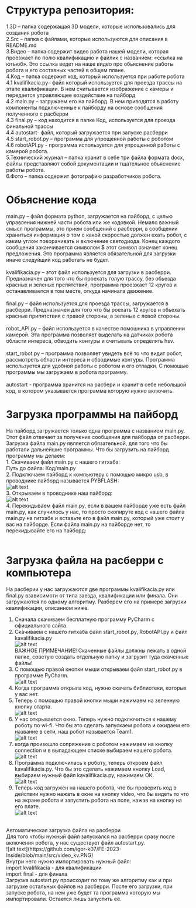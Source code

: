 # Структура репозитория:<br>
1.3D – папка содержащая 3D модели, которые использовались для создания робота<br>
2.Src –  папка с файлами, которые используются для описания в README.md<br>
3.Видео – папка содержит видео работа нашей модели, которая проезжает по полю квалификацию и файлик с названием: «ссылка на ютьюб». Это ссылка ведет на наше видео про обьяснение работы робота и его составных частей в общем плане.<br>
4.Код – папка содержит код, который используется при работе робота<br>
	4.1 kvalifikacia.py– файл который используется для проезда трассы на этапе квалификации. В нем считывается изображение с камеры и передается управляющее воздействие на пайборд<br>
	4.2 main.py – загружаем его на пайборд. В нем приводятся в работу компоненты подключенные к пайборду на основе сообщения полученного с расберри<br>
	4.3 final.py – код находится в папке Код, используется для проезда финальной трассы<br>
	4.4 autostart- файл, который загружается при запуске расберри<br>
4.5 start_robot.py – программа для упрощенной работы с роботом<br>
	4.6 robotAPI.py  - программа используется для упрощенной работы с камерой робота. <br>
5.Технический журнал – папка хранит в себе три файла формата docx, файлы представляют собой документации и тщательное обьяснение работы робота. <br>
6.Фото – папка содержит фотографию разработчиков робота.<br>
# Обьяснение кода<br>
main.py – файл формата python, загружается на пайборд, с целью управления нижней части робота или же ходовкой. Немало важный смысл программы, это прием сообщений с расберри, в сообщении храниться информация о том с какой скоростью должен ехать робот, с каким углом поворачивать и включение светодиода. Конец каждого сообщения заканчивается символом $ этот символ означает конец предложения. Это программа является обязательной для загрузки иначе следуйщий код работать не будет.<br><br>
kvalifikacia.py – этот файл используется для загрузки в расберри. Предназначен для того что бы проехать голую трассу, без обьезда красных и зеленых препятствий, программа проезжает 12 кругов и останавливается в том месте, откуда начинала движение.<br><br>
final.py – файл используется для проезда трассы, загружается в расберри. Предназначен для того что бы роехать 12 кругов и обьехать красные припятствия с правой стороны, а зеленые с левой стороны. <br><br>
robot_API.py – файл используется в качестве помошника в управлении камерой. Эта программа позволяет выделать на датчиках робота области интереса, обводить контуры и считывать определять hsv.<br><br>
 start_robot.py – программа позволяет увидеть всё то что видит робот, рассмотреть области интереса и обводимые контуры. Программа используется для удобной работы с роботом и его отладки. С помощью программы мы загружаем в робота программу.<br><br>
autostart - программа хранится на расбери и хранит в себе небольшой код, в котором указывается программа которую нужно включить. <br>

# Загрузка программы на пайборд<br>
На пайборд загружается только одна программа с названием main.py. Этот файл отвечает за получение сообщения для пайборда от расберри. Загрузка файла main.py является обязательной, для того что бы работали дальнейшие программы. Что бы загрузить на пайборд программу мы делаем:<br>
	1. Скачиваем файл main.py с нашего гитхаба:<br>
		Путь до файла: Код/main.py<br>
2. Подключаем пайборд к компьютеру с помощью микро usb, в проводнике пайборд называется PYBFLASH: <br>
![alt text](https://github.com/igor-k07/FE-2023-Inside/blob/main/src/pyboard.PNG)<br>
3. Открываем в проводнике наш пайборд:<br>
![alt text](https://github.com/igor-k07/FE-2023-Inside/blob/main/src/PYBFLASH.PNG)<br>
4. Перекидываем файл main.py, если в вашем пайборде уже есть файл main.py, как случилось у нас, то просто скопируте код с нашего файла main.py на гитхабе и вставьте его в файл main.py, который уже стоит у вас на пайборде. Если файла main.py на пайборде нет, то перекидывайте его на пайборд:<br>
<br>

# Загрузка файла на расберри с компьютера<br>
На расберии у нас загружаются две программы kvalifikacia.py или final.py взависимоти от типа заезда, квалификации или финала. Они загружаются по одному алгоритму. Разберем его на примере загрузки квалификации, описанном ниже.
1. Сначала скачиваем бесплатную программу PyCharm с официального сайта. <br>
2. Скачиваем с нашего гитхаба файл start_robot.py, RobotAPI.py и файл kavalifikacia.py<br>
![alt text](https://github.com/igor-k07/FE-2023-Inside/blob/main/src/Git.PNG)<br>
ВАЖНОЕ ПРИМЕЧАНИЕ! Скаченные файлы должны лежать в одной папке, советую создать отдельную папку и загрузит туда скаченные файлы!<br>
3.  С помощью правой кнопки мыши открываем файл start_robot.py в программе PyCharm. <br>
![alt text](https://github.com/igor-k07/FE-2023-Inside/blob/main/src/Statr.PNG)<br>
4. Когда программа открыла код, нужно скачать библиотеки, которых у вас нет.<br>
5. Теперь с помощью правой кнопки мыши нажимаем на зеленную кнопку старта.<br>
![alt text](https://github.com/igor-k07/FE-2023-Inside/blob/main/src/Pr.PNG)<br>
6. У нас открывается окно. Теперь нужно подключиться к нашему роботу по wi-fi. Что бы это сделать запускаем робота и ожидаем его название в сети, наш робот называется Team1.<br>
![alt text](https://github.com/igor-k07/FE-2023-Inside/blob/main/src/web.PNG)<br>
7. когда произошло сопряжение с роботом нажимаем на кнопку connection и в выпадающем списке выбираем нашего робота.<br>
![alt text](https://github.com/igor-k07/FE-2023-Inside/blob/main/src/connect.PNG)<br>
8. Программа подключилась к роботу, теперь откроем файл kavalifikacia.py. Что бы это сделать нажимаем кнопку Load, выбираем нужный файл kavalifikacia.py, нажимаем ОК.<br>
![alt text](https://github.com/igor-k07/FE-2023-Inside/blob/main/src/load_kv.PNG)<br>
9. Теперь код загружен на нашего робота, что бы проверить код в действии нужно нажать в окне на кнопку video, что бы видеть то что на экране робота и запустить робота на поле, нажав на кнопку на его плате.<br>
![alt text](https://github.com/igor-k07/FE-2023-Inside/blob/main/src/video_kv.PNG)<br>
<br>
Автоматическая загрузка файла на расберри<br>
Для того чтобы нужный файл запускался на расберри сразу после включения робота, у нас существует файл autostart.py.<br> 
![alt text](https://github.com/igor-k07/FE-2023-Inside/blob/main/src/video_kv.PNG)<br>
Внутри него нужно импортировать нужный файл:<br>
import kvalifikacia - для квалификации<br>
import final - для финала<br>
Загрузка autostart.py происходит по тому же алгоритму как и при загрузке остальных файлов на расберри. После его загрузки, при запуске робота, на нем уже будет та программа которую мы импортировали. Остается лишь запустить её.

